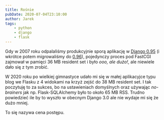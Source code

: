 ```yaml
---
title: Rośnie
pubDate: 2020-07-04T23:10:00
author: Jarek
tags:
    - python
    - django
    - flask
---
```


Gdy w 2007 roku odpalaliśmy produkcyjnie sporą aplikację w [Django 0.95](https://www.djangoproject.com/weblog/2006/jul/29/095/) (i wkrótce potem migrowaliśmy do [0.96](https://www.djangoproject.com/weblog/2007/mar/23/096/)), pojedynczy proces pod FastCGI zajmował w pamięci 36 MB resident set i było _ooo, ale dużo!_, ale niewiele dało się z tym zrobić.

W 2020 roku po wielkiej gimnastyce udało mi się w małej aplikacyjce typu blog we Flasku z 4 widokami na krzyż zejść do 38 MB resident set. I tak poczytuję to za sukces, bo na ustawieniach domyślnych oraz używając _no-brainers_ jak np. Flask-SQLAlchemy było to około 65 MB RSS. Trudno powiedzieć ile by to wyszło w obecnym Django 3.0 ale nie wydaje mi się że dużo mniej.

To się nazywa cena postępu.
